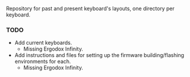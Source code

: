 Repository for past and present keyboard's layouts, one directory per keyboard.

### TODO
- Add current keyboards.
  - Missing Ergodox Infinity.
- Add instructions and files for setting up the firmware building/flashing environments for each.
  - Missing Ergodox Infinity.
